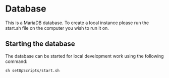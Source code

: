 # Database

This is a MariaDB database. To create a local instance please run the start.sh file on the computer you wish to run it on. 

## Starting the database

The database can be started for local development work using the following command:
```
sh setUpScripts/start.sh
```